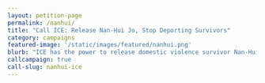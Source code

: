 ```yaml
---
layout: petition-page
permalink: /nanhui/
title: "Call ICE: Release Nan-Hui Jo, Stop Deporting Survivors"
category: campaigns
featured-image: '/static/images/featured/nanhui.png'
blurb: "ICE has the power to release domestic violence survivor Nan-Hui Jo. Call now to help reunite her with her daughter."
callcampaign: true
call-slug: nanhui-ice
---
```

<ul class="compact" id="phone-errors"></ul>

<link href='https://actionnetwork.org/css/style-embed-whitelabel.css' rel='stylesheet' type='text/css' />
<script>window.yepnope || document.write('<script src="https://actionnetwork.org/includes/js/yepnope154-min.js"><\/script>');</script>
<script src='https://actionnetwork.org/widgets/v2/petition/call-ice-stop-deporting-this-domestic-violence-survivor?format=js&source=widget&style=full'></script>
<div id='can-petition-area-call-ice-stop-deporting-this-domestic-violence-survivor' style='width: 100%'><!-- this div is the target for our HTML insertion --></div>
<script>
	$(document).ready(function() {
		$('#can-petition-area-call-ice-stop-deporting-this-domestic-violence-survivor').on('can_embed_loaded', function() {
			document.getElementsByName("commit")[0].value = "Call Now";
			$(".action_sidebar h4").text("Take Action");
			var str = document.getElementsByClassName("action_status_running_total")[0].innerHTML;
			var txt = str.replace("Signatures Collected", "Calls Completed");
			document.getElementsByClassName("action_status_running_total")[0].innerHTML = txt;
		});
	});
</script>